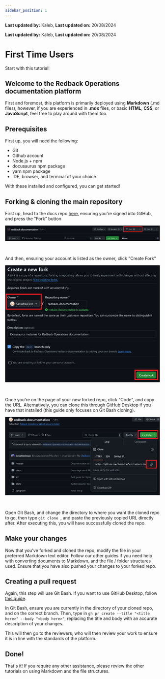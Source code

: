 ```yaml
---
sidebar_position: 1
---
```


**Last updated by:** Kaleb, **Last updated on:** 20/08/2024


**Last updated by:** Kaleb, **Last updated on:** 20/08/2024


# First Time Users

Start with this tutorial!

## Welcome to the Redback Operations documentation platform

First and foremost, this platform is primarily deployed using **Markdown** (.md files), however, if you are experienced in **.mdx** files, or basic **HTML**, **CSS**, or **JavaScript**, feel free to play around with them too.


## Prerequisites

First up, you will need the following:

- Git
- Github account
- Node.js + npm
- docusaurus npm package
- yarn npm package
- IDE, browser, and terminal of your choice

With these installed and configured, you can get started!


## Forking & cloning the main repository

First up, head to the docs repo [here](https://github.com/Redback-Operations/redback-documentation), ensuring you're signed into GitHub, and press the "Fork" button

![Fork](img\redback-fork.png)

<br/>

And then, ensuring your account is listed as the owner, click "Create Fork"

![Create Fork](img\redback-fork-2.png)

<br/>

Once you're on the page of your new forked repo, click "Code", and copy the URL. Alternatively, you can clone this through GitHub Desktop if you have that installed (this guide only focuses on Git Bash cloning).

![Clone](img\redback-clone.png)

<br/>

Open Git Bash, and change the directory to where you want the cloned repo to go, then type `git clone `, and paste the previously copied URL directly after. After executing this, you will have successfully cloned the repo.

## Make your changes

Now that you've forked and cloned the repo, modify the file in your preferred Markdown text editor. Follow our other guides if you need help with converting documents to Markdown, and the file / folder structures used. Ensure that you have also pushed your changes to your forked repo.

## Creating a pull request

Again, this step will use Git Bash. If you want to use GitHub Desktop, follow [this guide](https://docs.github.com/en/pull-requests/collaborating-with-pull-requests/proposing-changes-to-your-work-with-pull-requests/creating-a-pull-request?tool=desktop).

In Git Bash, ensure you are currently in the directory of your cloned repo, and on the correct branch. Then, type in `gh pr create --title "<title here>" --body "<body here>"`, replacing the title and body with an accurate description of  your changes.

This will then go to the reviewers, who will then review your work to ensure it is in line with the standards of the platform.

## Done!

That's it! If you require any other assistance, please review the other tutorials on using Markdown and the file structures.
